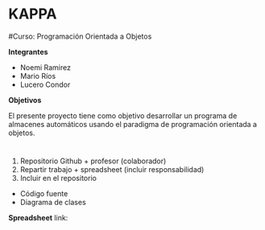 # KAPPA
#Curso: Programación Orientada a Objetos

**Integrantes**

- Noemi Ramirez
- Mario Ríos
- Lucero Condor

**Objetivos**

El presente proyecto tiene como objetivo desarrollar un programa de almacenes automáticos usando el paradigma de programación orientada a objetos.

#
1. Repositorio Github + profesor (colaborador)
2. Repartir trabajo + spreadsheet (incluir responsabilidad)
3. Incluir en el repositorio 
  - Código fuente
  - Diagrama de clases

**Spreadsheet**
link: 
